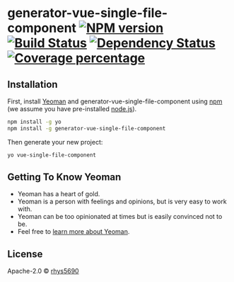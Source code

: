 # generator-vue-single-file-component [![NPM version][npm-image]][npm-url] [![Build Status][travis-image]][travis-url] [![Dependency Status][daviddm-image]][daviddm-url] [![Coverage percentage][coveralls-image]][coveralls-url]
> 

## Installation

First, install [Yeoman](http://yeoman.io) and generator-vue-single-file-component using [npm](https://www.npmjs.com/) (we assume you have pre-installed [node.js](https://nodejs.org/)).

```bash
npm install -g yo
npm install -g generator-vue-single-file-component
```

Then generate your new project:

```bash
yo vue-single-file-component
```

## Getting To Know Yeoman

 * Yeoman has a heart of gold.
 * Yeoman is a person with feelings and opinions, but is very easy to work with.
 * Yeoman can be too opinionated at times but is easily convinced not to be.
 * Feel free to [learn more about Yeoman](http://yeoman.io/).

## License

Apache-2.0 © [rhys5690]()


[npm-image]: https://badge.fury.io/js/generator-vue-single-file-component.svg
[npm-url]: https://npmjs.org/package/generator-vue-single-file-component
[travis-image]: https://travis-ci.org/rhys5690/generator-vue-single-file-component.svg?branch=master
[travis-url]: https://travis-ci.org/rhys5690/generator-vue-single-file-component
[daviddm-image]: https://david-dm.org/rhys5690/generator-vue-single-file-component.svg?theme=shields.io
[daviddm-url]: https://david-dm.org/rhys5690/generator-vue-single-file-component
[coveralls-image]: https://coveralls.io/repos/rhys5690/generator-vue-single-file-component/badge.svg
[coveralls-url]: https://coveralls.io/r/rhys5690/generator-vue-single-file-component
